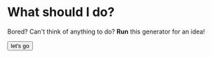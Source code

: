 # What should I do?
Bored?
Can't think of anything to do?
**Run** this generator for an idea! 
  <html>
      <button onclick="findTask()">let's go</button>
       <script>
    
           function findTask(){
            var fs = require("fs");
            var text = fs.readFileSync("./whattodo.txt").toString('utf-8');
            var textByLine = text.split("\n");
            alert(textByLine[0]);
            alert("This is working");
           }
    
  </script>
  </html>
  
